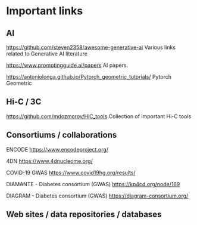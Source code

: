 # Important links

## AI

https://github.com/steven2358/awesome-generative-ai Various links related to Generative AI literature

https://www.promptingguide.ai/papers AI papers.

https://antoniolonga.github.io/Pytorch_geometric_tutorials/  Pytorch Geometric 



## Hi-C / 3C

https://github.com/mdozmorov/HiC_tools Collection of important Hi-C tools


## Consortiums / collaborations 

ENCODE https://www.encodeproject.org/

4DN https://www.4dnucleome.org/

COVID-19 GWAS https://www.covid19hg.org/results/

DIAMANTE - Diabetes consortium (GWAS)  https://kp4cd.org/node/169

DIAGRAM - Diabetes consortium (GWAS) https://diagram-consortium.org/





## Web sites / data repositories / databases


